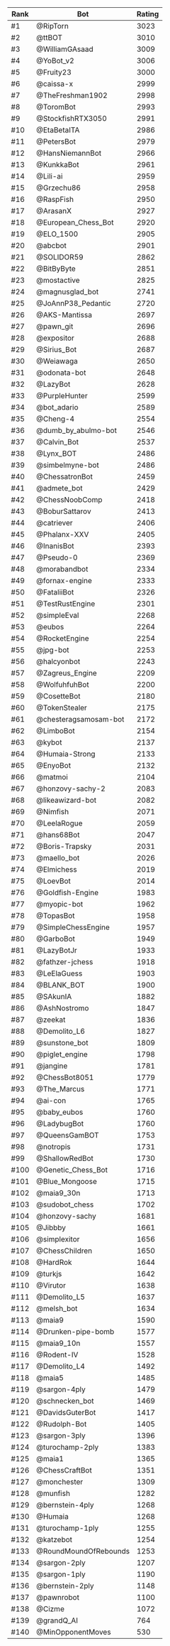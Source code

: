 Rank|Bot|Rating
---|---|---
#1|@RipTorn|3023
#2|@ttBOT|3010
#3|@WilliamGAsaad|3009
#4|@YoBot_v2|3006
#5|@Fruity23|3000
#6|@caissa-x|2999
#7|@TheFreshman1902|2998
#8|@ToromBot|2993
#9|@StockfishRTX3050|2991
#10|@EtaBetaITA|2986
#11|@PetersBot|2979
#12|@HansNiemannBot|2966
#13|@KunkkaBot|2961
#14|@Lili-ai|2959
#15|@Grzechu86|2958
#16|@RaspFish|2950
#17|@ArasanX|2927
#18|@European_Chess_Bot|2920
#19|@ELO_1500|2905
#20|@abcbot|2901
#21|@SOLIDOR59|2862
#22|@BitByByte|2851
#23|@mostactive|2825
#24|@magnusglad_bot|2741
#25|@JoAnnP38_Pedantic|2720
#26|@AKS-Mantissa|2697
#27|@pawn_git|2696
#28|@expositor|2688
#29|@Sirius_Bot|2687
#30|@Weiawaga|2650
#31|@odonata-bot|2648
#32|@LazyBot|2628
#33|@PurpleHunter|2599
#34|@bot_adario|2589
#35|@Cheng-4|2554
#36|@dumb_by_abulmo-bot|2546
#37|@Calvin_Bot|2537
#38|@Lynx_BOT|2486
#39|@simbelmyne-bot|2486
#40|@ChessatronBot|2459
#41|@admete_bot|2429
#42|@ChessNoobComp|2418
#43|@BoburSattarov|2413
#44|@catriever|2406
#45|@Phalanx-XXV|2405
#46|@InanisBot|2393
#47|@Pseudo-0|2369
#48|@morabandbot|2334
#49|@fornax-engine|2333
#50|@FataliiBot|2326
#51|@TestRustEngine|2301
#52|@simpleEval|2268
#53|@eubos|2264
#54|@RocketEngine|2254
#55|@jpg-bot|2253
#56|@halcyonbot|2243
#57|@Zagreus_Engine|2209
#58|@WolfuhfuhBot|2200
#59|@CosetteBot|2180
#60|@TokenStealer|2175
#61|@chesteragsamosam-bot|2172
#62|@LimboBot|2154
#63|@kybot|2137
#64|@Humaia-Strong|2133
#65|@EnyoBot|2132
#66|@matmoi|2104
#67|@honzovy-sachy-2|2083
#68|@likeawizard-bot|2082
#69|@Nimfish|2071
#70|@LeelaRogue|2059
#71|@hans68Bot|2047
#72|@Boris-Trapsky|2031
#73|@maello_bot|2026
#74|@Elmichess|2019
#75|@LoevBot|2014
#76|@Goldfish-Engine|1983
#77|@myopic-bot|1962
#78|@TopasBot|1958
#79|@SimpleChessEngine|1957
#80|@GarboBot|1949
#81|@LazyBotJr|1933
#82|@fathzer-jchess|1918
#83|@LeElaGuess|1903
#84|@BLANK_BOT|1900
#85|@SAkunIA|1882
#86|@AshNostromo|1847
#87|@zeekat|1836
#88|@Demolito_L6|1827
#89|@sunstone_bot|1809
#90|@piglet_engine|1798
#91|@jangine|1781
#92|@ChessBot8051|1779
#93|@The_Marcus|1771
#94|@ai-con|1765
#95|@baby_eubos|1760
#96|@LadybugBot|1760
#97|@QueensGamBOT|1753
#98|@notropis|1731
#99|@ShallowRedBot|1730
#100|@Genetic_Chess_Bot|1716
#101|@Blue_Mongoose|1715
#102|@maia9_30n|1713
#103|@sudobot_chess|1702
#104|@honzovy-sachy|1681
#105|@Jibbby|1661
#106|@simplexitor|1656
#107|@ChessChildren|1650
#108|@HardRok|1644
#109|@turkjs|1642
#110|@Virutor|1638
#111|@Demolito_L5|1637
#112|@melsh_bot|1634
#113|@maia9|1590
#114|@Drunken-pipe-bomb|1577
#115|@maia9_10n|1557
#116|@Rodent-IV|1528
#117|@Demolito_L4|1492
#118|@maia5|1485
#119|@sargon-4ply|1479
#120|@schnecken_bot|1469
#121|@DavidsGuterBot|1417
#122|@Rudolph-Bot|1405
#123|@sargon-3ply|1396
#124|@turochamp-2ply|1383
#125|@maia1|1365
#126|@ChessCraftBot|1351
#127|@monchester|1309
#128|@munfish|1282
#129|@bernstein-4ply|1268
#130|@Humaia|1268
#131|@turochamp-1ply|1255
#132|@katzebot|1254
#133|@RoundMoundOfRebounds|1253
#134|@sargon-2ply|1207
#135|@sargon-1ply|1190
#136|@bernstein-2ply|1148
#137|@pawnrobot|1100
#138|@Cizme|1072
#139|@grandQ_AI|764
#140|@MinOpponentMoves|530
